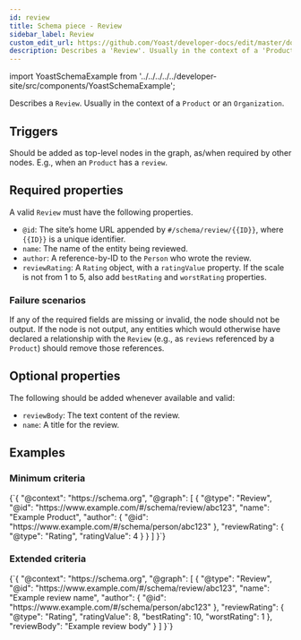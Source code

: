 ```yaml
---
id: review
title: Schema piece - Review
sidebar_label: Review
custom_edit_url: https://github.com/Yoast/developer-docs/edit/master/docs/features/schema/pieces/review.md
description: Describes a 'Review'. Usually in the context of a 'Product' or an 'Organization'.
---
```

import YoastSchemaExample from '../../../../../developer-site/src/components/YoastSchemaExample';

Describes a `Review`. Usually in the context of a `Product` or an `Organization`.

## Triggers
Should be added as top-level nodes in the graph, as/when required by other nodes. E.g., when an `Product` has a `review`.

## Required properties
A valid `Review` must have the following properties.
* `@id`: The site’s home URL appended by `#/schema/review/{{ID}}`, where `{{ID}}` is a unique identifier.
* `name`: The name of the entity being reviewed.
* `author`: A reference-by-ID to the `Person` who wrote the review.
* `reviewRating`: A `Rating` object, with a `ratingValue` property. If the scale is not from 1 to 5, also add `bestRating` and `worstRating` properties.

### Failure scenarios
If any of the required fields are missing or invalid, the node should not be output.
If the node is not output, any entities which would otherwise have declared a relationship with the `Review` (e.g., as `reviews` referenced by a `Product`) should remove those references.

## Optional properties
The following should be added whenever available and valid:
* `reviewBody`: The text content of the review.
* `name`: A title for the review.

## Examples

### Minimum criteria

<YoastSchemaExample>
{`{
      "@context": "https://schema.org",
      "@graph": [
          {
              "@type": "Review",
              "@id": "https://www.example.com/#/schema/review/abc123",
              "name": "Example Product",
              "author": {
                  "@id": "https://www.example.com/#/schema/person/abc123"
              },
              "reviewRating": {
                  "@type": "Rating",
                  "ratingValue": 4
              }
          }
      ]
  }`}
</YoastSchemaExample>

### Extended criteria

<YoastSchemaExample>
{`{
      "@context": "https://schema.org",
      "@graph": [
          {
              "@type": "Review",
              "@id": "https://www.example.com/#/schema/review/abc123",
              "name": "Example review name",
              "author": {
                  "@id": "https://www.example.com/#/schema/person/abc123"
              },
              "reviewRating": {
                  "@type": "Rating",
                  "ratingValue": 8,
                  "bestRating": 10,
                  "worstRating": 1
              },
              "reviewBody": "Example review body"
          }
      ]
  }`}
</YoastSchemaExample>
